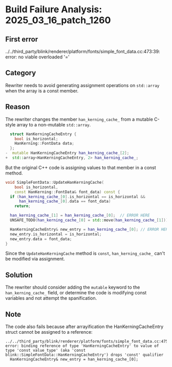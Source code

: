 # Build Failure Analysis: 2025_03_16_patch_1260

## First error

../../third_party/blink/renderer/platform/fonts/simple_font_data.cc:473:39: error: no viable overloaded '='

## Category
Rewriter needs to avoid generating assignment operations on `std::array` when the array is a const member.

## Reason
The rewriter changes the member `han_kerning_cache_` from a mutable C-style array to a non-mutable `std::array`.
```c++
  struct HanKerningCacheEntry {
    bool is_horizontal;
    HanKerning::FontData data;
  };
-  mutable HanKerningCacheEntry han_kerning_cache_[2];
+  std::array<HanKerningCacheEntry, 2> han_kerning_cache_;
```

But the original C++ code is assigning values to that member in a const method.
```c++
void SimpleFontData::UpdateHanKerningCache(
    bool is_horizontal,
    const HanKerning::FontData& font_data) const {
  if (han_kerning_cache_[0].is_horizontal == is_horizontal &&
      han_kerning_cache_[0].data == font_data)
    return;

  han_kerning_cache_[1] = han_kerning_cache_[0];  // ERROR HERE
  UNSAFE_TODO(han_kerning_cache_[0] = std::move(han_kerning_cache_[1]));

  HanKerningCacheEntry& new_entry = han_kerning_cache_[0]; // ERROR HERE
  new_entry.is_horizontal = is_horizontal;
  new_entry.data = font_data;
}
```
Since the `UpdateHanKerningCache` method is `const`, `han_kerning_cache_` can't be modified via assignment.

## Solution
The rewriter should consider adding the `mutable` keyword to the `han_kerning_cache_` field, or determine the code is modifying const variables and not attempt the spanification.

## Note
The code also fails because after arrayification the HanKerningCacheEntry struct cannot be assigned to a reference:
```
../../third_party/blink/renderer/platform/fonts/simple_font_data.cc:475:25: error: binding reference of type 'HanKerningCacheEntry' to value of type 'const value_type' (aka 'const blink::SimpleFontData::HanKerningCacheEntry') drops 'const' qualifier
  HanKerningCacheEntry& new_entry = han_kerning_cache_[0];